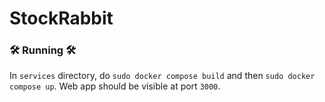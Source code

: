 # StockRabbit

### :hammer_and_wrench: Running :hammer_and_wrench:

In `services` directory, do `sudo docker compose build` and then `sudo docker compose up`. Web app should be visible at port `3000`.
